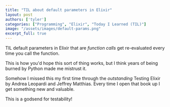 ```yaml
---
title: "TIL about default parameters in Elixir"
layout: post
authors: ['tyler']
categories: ["Programming", "Elixir", "Today I Learned (TIL)"]
image: "/assets/images/default-params.png"
excerpt_full: true
---
```


TIL default parameters in Elixir that are *function calls* get re-evaluated every time you call the function.

This is how you'd hope this sort of thing works, but I think years of being burned by Python made me mistrust it.

Somehow I missed this my first time through the *outstanding* Testing Elixir by Andrea Leopardi and Jeffrey Matthias. Every time I open that book up I get something new and valuable. 

This is a godsend for testability!
